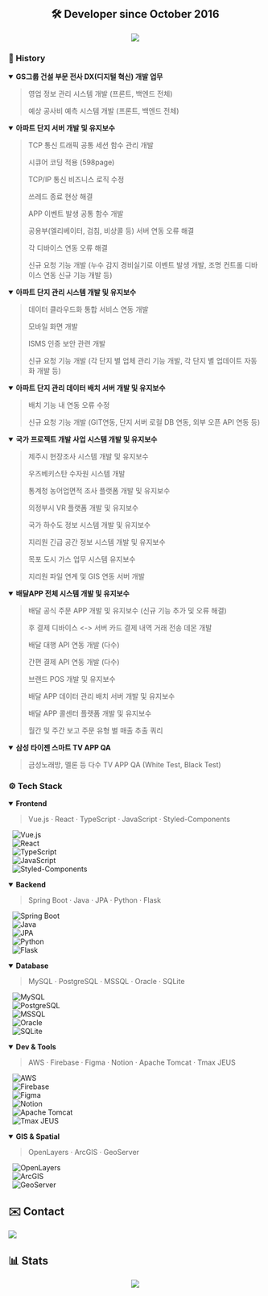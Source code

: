 <div align="center">

## 🛠️ Developer since October 2016

<img src="https://capsule-render.vercel.app/api?type=waving&color=gradient&height=200&section=header&text=🤩Welcome%20to%20Jinwoo's%20GitLab🤩&fontSize=40&fontColor=random&fontAlign=50&fontAlignY=40" />

</div>

### 📖 History

<details open>
<summary><strong>GS그룹 건설 부문 전사 DX(디지털 혁신) 개발 업무</strong></summary>
  
  > 영업 정보 관리 시스템 개발 (프론트, 백엔드 전체)
  >
  > 예상 공사비 예측 시스템 개발 (프론트, 백엔드 전체)
</details>

<details open>
<summary><strong>아파트 단지 서버 개발 및 유지보수</strong></summary>
  
  > TCP 통신 트래픽 공통 세션 함수 관리 개발
  >
  > 시큐어 코딩 적용 (598page)
  >
  > TCP/IP 통신 비즈니스 로직 수정
  >
  > 쓰레드 종료 현상 해결
  >
  > APP 이벤트 발생 공통 함수 개발
  >
  > 공용부(엘리베이터, 검침, 비상콜 등) 서버 연동 오류 해결
  >
  > 각 디바이스 연동 오류 해결
  >
  > 신규 요청 기능 개발 (누수 감지 경비실기로 이벤트 발생 개발, 조명 컨트롤 디바이스 연동 신규 기능 개발 등)
</details>

<details open>
<summary><strong>아파트 단지 관리 시스템 개발 및 유지보수</strong></summary>
  
  > 데이터 클라우드화 통합 서비스 연동 개발
  >
  > 모바일 화면 개발
  >
  > ISMS 인증 보안 관련 개발
  >
  > 신규 요청 기능 개발 (각 단지 별 업체 관리 기능 개발, 각 단지 별 업데이트 자동화 개발 등)
</details>

<details open>
<summary><strong>아파트 단지 관리 데이터 배치 서버 개발 및 유지보수</strong></summary>
  
  > 배치 기능 내 연동 오류 수정
  > 
  > 신규 요청 기능 개발 (GIT연동, 단지 서버 로컬 DB 연동, 외부 오픈 API 연동 등)
</details>

<details open>
<summary><strong>국가 프로젝트 개발 사업 시스템 개발 및 유지보수</strong></summary>
  
  > 제주시 현장조사 시스템 개발 및 유지보수
  > 
  > 우즈베키스탄 수자원 시스템 개발
  >
  > 통계청 농어업면적 조사 플랫폼 개발 및 유지보수
  >
  > 의정부시 VR 플랫폼 개발 및 유지보수
  >
  > 국가 하수도 정보 시스템 개발 및 유지보수
  >
  > 지리원 긴급 공간 정보 시스템 개발 및 유지보수
  >
  > 목포 도시 가스 업무 시스템 유지보수
  >
  > 지리원 파일 연계 및 GIS 연동 서버 개발
</details>

<details open>
<summary><strong>배달APP 전체 시스템 개발 및 유지보수</strong></summary>
  
  > 배달 공식 주문 APP 개발 및 유지보수 (신규 기능 추가 및 오류 해결)
  >
  > 후 결제 디바이스 <-> 서버 카드 결제 내역 거래 전송 데몬 개발
  >
  > 배달 대행 API 연동 개발 (다수)
  >
  > 간편 결제 API 연동 개발 (다수)
  >
  > 브랜드 POS 개발 및 유지보수
  >
  > 배달 APP 데이터 관리 배치 서버 개발 및 유지보수
  >
  > 배달 APP 콜센터 플랫폼 개발 및 유지보수
  >
  > 월간 및 주간 보고 주문 유형 별 매출 추출 쿼리
</details>
  
<details open>
<summary><strong>삼성 타이젠 스마트 TV APP QA</strong></summary>
  
  > 금성노래방, 멜론 등 다수 TV APP QA (White Test, Black Test)
</details>
  
### ⚙️ Tech Stack
<details open>
<summary><strong>Frontend</strong></summary>

> Vue.js · React · TypeScript · JavaScript · Styled-Components

&nbsp;&nbsp;![Vue.js](https://img.shields.io/badge/Vue.js-%234FC08D?style=flat&logo=vuedotjs&logoColor=white)  
&nbsp;&nbsp;![React](https://img.shields.io/badge/React-%2300D1FF?style=flat&logo=react&logoColor=white)  
&nbsp;&nbsp;![TypeScript](https://img.shields.io/badge/TypeScript-%233178C6?style=flat&logo=typescript&logoColor=white)  
&nbsp;&nbsp;![JavaScript](https://img.shields.io/badge/JavaScript-%23F7DF1E?style=flat&logo=javascript&logoColor=white)  
&nbsp;&nbsp;![Styled-Components](https://img.shields.io/badge/Styled--Components-%23DB7093?style=flat&logo=styledcomponents&logoColor=white)

</details>

<details open>
<summary><strong>Backend</strong></summary>

> Spring Boot · Java · JPA · Python · Flask

&nbsp;&nbsp;![Spring Boot](https://img.shields.io/badge/SpringBoot-%236DB33F?style=flat&logo=springboot&logoColor=white)  
&nbsp;&nbsp;![Java](https://img.shields.io/badge/Java-%23F7B731?style=flat&logo=openjdk&logoColor=white)  
&nbsp;&nbsp;![JPA](https://img.shields.io/badge/JPA-%238B8B8B?style=flat&logo=hibernate&logoColor=white)  
&nbsp;&nbsp;![Python](https://img.shields.io/badge/Python-%233B7D1E?style=flat&logo=python&logoColor=white)  
&nbsp;&nbsp;![Flask](https://img.shields.io/badge/Flask-%23000000?style=flat&logo=flask&logoColor=white)

</details>

<details open>
<summary><strong>Database</strong></summary>

> MySQL · PostgreSQL · MSSQL · Oracle · SQLite

&nbsp;&nbsp;![MySQL](https://img.shields.io/badge/MySQL-%2300A4D6?style=flat&logo=mysql&logoColor=white)  
&nbsp;&nbsp;![PostgreSQL](https://img.shields.io/badge/PostgreSQL-%23316192?style=flat&logo=postgresql&logoColor=white)  
&nbsp;&nbsp;![MSSQL](https://img.shields.io/badge/MSSQL-%232D2A4E?style=flat&logo=microsoftsqlserver&logoColor=white)  
&nbsp;&nbsp;![Oracle](https://img.shields.io/badge/Oracle-%23F80000?style=flat&logo=oracle&logoColor=white)  
&nbsp;&nbsp;![SQLite](https://img.shields.io/badge/SQLite-%2307405F?style=flat&logo=sqlite&logoColor=white)

</details>

<details open>
<summary><strong>Dev & Tools</strong></summary>

> AWS · Firebase · Figma · Notion · Apache Tomcat · Tmax JEUS

&nbsp;&nbsp;![AWS](https://img.shields.io/badge/AWS-%23FF9900?style=flat&logo=amazonaws&logoColor=white)  
&nbsp;&nbsp;![Firebase](https://img.shields.io/badge/Firebase-%23FFCA28?style=flat&logo=firebase&logoColor=white)  
&nbsp;&nbsp;![Figma](https://img.shields.io/badge/Figma-%23F24E1E?style=flat&logo=figma&logoColor=white)  
&nbsp;&nbsp;![Notion](https://img.shields.io/badge/Notion-%23000000?style=flat&logo=notion&logoColor=white)  
&nbsp;&nbsp;![Apache Tomcat](https://img.shields.io/badge/Tomcat-%23F8DC75?style=flat&logo=apachetomcat&logoColor=white)  
&nbsp;&nbsp;![Tmax JEUS](https://img.shields.io/badge/Tmax--JEUS-%239F9F9F?style=flat&logoColor=white)

</details>

<details open>
<summary><strong>GIS & Spatial</strong></summary>

> OpenLayers · ArcGIS · GeoServer

&nbsp;&nbsp;![OpenLayers](https://img.shields.io/badge/OpenLayers-%234A90E2?style=flat&logo=OpenLayers&logoColor=white)  
&nbsp;&nbsp;![ArcGIS](https://img.shields.io/badge/ArcGIS-%23FF6F00?style=flat&logo=ArcGIS&logoColor=white)  
&nbsp;&nbsp;![GeoServer](https://img.shields.io/badge/GeoServer-%23008000?style=flat&logo=GeoServer&logoColor=white)

</details>

## ✉️ Contact
<a href="mailto:jinwoo1004@kakao.com">
  <img src="https://img.shields.io/badge/KakaoMail-000000?style=flat&logo=gmail&logoColor=white" />
</a>

## 📊 Stats

<div align="center">
  <img src="https://github-readme-stats.vercel.app/api/top-langs/?username=jinwoo1004&layout=compact&theme=graywhite&title_color=000000&text_color=000000&bg_color=ffffff&cache_seconds=1" />
</div>
